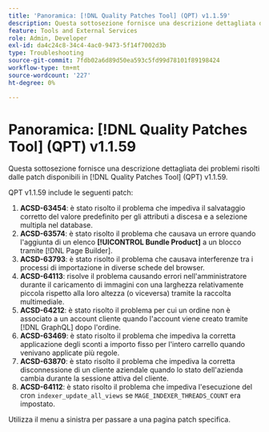 ```yaml
---
title: 'Panoramica: [!DNL Quality Patches Tool] (QPT) v1.1.59'
description: Questa sottosezione fornisce una descrizione dettagliata dei problemi risolti dalle patch disponibili in  [!DNL Quality Patches Tool] (QPT) v1.1.59.
feature: Tools and External Services
role: Admin, Developer
exl-id: da4c24c8-34c4-4ac0-9473-5f14f7002d3b
type: Troubleshooting
source-git-commit: 7fdb02a6d89d50ea593c5fd99d78101f89198424
workflow-type: tm+mt
source-wordcount: '227'
ht-degree: 0%

---
```


# Panoramica: [!DNL Quality Patches Tool] (QPT) v1.1.59

Questa sottosezione fornisce una descrizione dettagliata dei problemi risolti dalle patch disponibili in [!DNL Quality Patches Tool] (QPT) v1.1.59.

QPT v1.1.59 include le seguenti patch:

1. **ACSD-63454**: è stato risolto il problema che impediva il salvataggio corretto del valore predefinito per gli attributi a discesa e a selezione multipla nel database.
1. **ACSD-63574**: è stato risolto il problema che causava un errore quando l&#39;aggiunta di un elenco **[!UICONTROL Bundle Product]** a un blocco tramite [!DNL Page Builder].
1. **ACSD-63793**: è stato risolto il problema che causava interferenze tra i processi di importazione in diverse schede del browser.
1. **ACSD-64113**: risolve il problema causando errori nell&#39;amministratore durante il caricamento di immagini con una larghezza relativamente piccola rispetto alla loro altezza (o viceversa) tramite la raccolta multimediale.
1. **ACSD-64212**: è stato risolto il problema per cui un ordine non è associato a un account cliente quando l&#39;account viene creato tramite [!DNL GraphQL] dopo l&#39;ordine.
1. **ACSD-63469**: è stato risolto il problema che impediva la corretta applicazione degli sconti a importo fisso per l&#39;intero carrello quando venivano applicate più regole.
1. **ACSD-63870**: è stato risolto il problema che impediva la corretta disconnessione di un cliente aziendale quando lo stato dell&#39;azienda cambia durante la sessione attiva del cliente.
1. **ACSD-64112**: è stato risolto il problema che impediva l&#39;esecuzione del cron `indexer_update_all_views` se `MAGE_INDEXER_THREADS_COUNT` era impostato.

Utilizza il menu a sinistra per passare a una pagina patch specifica.
